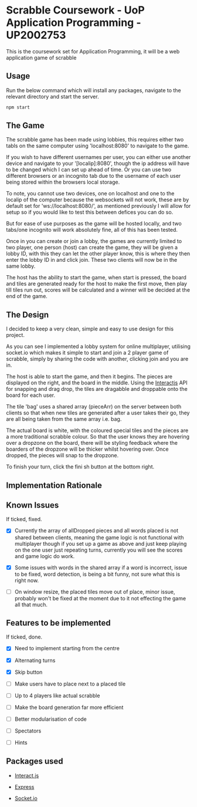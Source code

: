 # Scrabble Coursework - UoP Application Programming - UP2002753

This is the coursework set for Application Programming, it will be a web application game of scrabble

## Usage

Run the below command which will install any packages, navigate to the relevant directory and start the server.

```bash
npm start
```

## The Game

The scrabble game has been made using lobbies, this requires either two tabls on the same computer using 'localhost:8080' to navigate to the game.

If you wish to have different usernames per user, you can either use another device and navigate to your '[localip]:8080', though the ip address will have to be changed which I can set up ahead of time. Or you can use two different browsers or an incognito tab due to the username of each user being stored within the browsers local storage.

To note, you cannot use two devices, one on localhost and one to the localip of the computer because the websockets will not work, these are by default set for 'ws://localhost:8080/', as mentioned previously I will allow for setup so if you would like to test this between defices you can do so.

But for ease of use purposes as the game will be hosted locally, and two tabs/one incognito will work absolutely fine, all of this has been tested.

Once in you can create or join a lobby, the games are currently limited to two player, one person (host) can create the game, they will be given a lobby ID, with this they can let the other player know, this is where they then enter the lobby ID in and click join. These two clients will now be in the same lobby.

The host has the ability to start the game, when start is pressed, the board and tiles are generated ready for the host to make the first move, then play till tiles run out, scores will be calculated and a winner will be decided at the end of the game.

## The Design

I decided to keep a very clean, simple and easy to use design for this project.

As you can see I implemented a lobby system for online multiplayer, utilising socket.io which makes it simple to start and join a 2 player game of scrabble, simply by sharing the code with another, clicking join and you are in. 

The host is able to start the game, and then it begins. The pieces are displayed on the right, and the board in the middle. Using the [Interactjs](https://interactjs.io/) API for snapping and drag drop, the tiles are dragabble and droppable onto the board for each user.

The tile 'bag' uses a shared array (pieceArr) on the server between both clients so that when new tiles are generated after a user takes their go, they are all being taken from the same array i.e. bag.            

The actual board is white, with the coloured special tiles and the pieces are a more traditional scrabble colour. So that the user knows they are hovering over a dropzone on the board, there will be styling feedback where the boarders of the dropzone will be thicker whilst hovering over. Once dropped, the pieces will snap to the dropzone.

To finish your turn, click the fini sh button at the bottom right.

## Implementation Rationale



## Known Issues

If ticked, fixed.

- [x] Currently the array of allDropped pieces and all words placed is not shared between clients, meaning the game logic is not functional with multiplayer
    though if you set up a game as above and just keep playing on the one user just repeating turns, currently you will see the scores and game logic do work.

- [x] Some issues with words in the shared array if a word is incorrect, issue to be fixed, word detection, is being a bit funny, not sure what this is right now.

- [ ] On window resize, the placed tiles move out of place, minor issue, probably won't be fixed at the moment due to it not effecting the game all that much.



## Features to be implemented

If ticked, done.

- [x] Need to implement starting from the centre

- [x] Alternating turns

- [x] Skip button

- [ ] Make users have to place next to a placed tile

- [ ] Up to 4 players like actual scrabble

- [ ] Make the board generation far more efficient

- [ ] Better modularisation of code

- [ ] Spectators

- [ ] Hints
                                                                                                                                                                                
## Packages used

- [Interact.js](https://www.npmjs.com/package/interactjs)

- [Express](https://www.npmjs.com/package/express)

- [Socket.io](https://www.npmjs.com/package/socket.io)